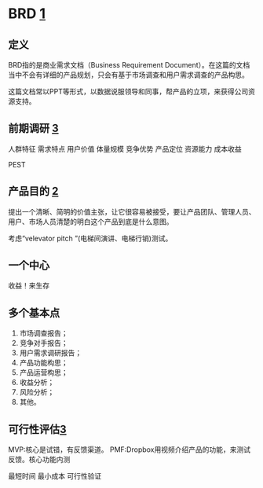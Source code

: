 # BRD [1]

## 定义

BRD指的是商业需求文档（Business Requirement Document）。在这篇的文档当中不会有详细的产品规划，只会有基于市场调查和用户需求调查的产品构思。

这篇文档常以PPT等形式，以数据说服领导和同事，帮产品的立项，来获得公司资源支持。

## 前期调研 [3]

人群特征
需求特点
用户价值
体量规模
竞争优势
产品定位
资源能力
成本收益

PEST



## 产品目的 [2]

提出一个清晰、简明的价值主张，让它很容易被接受，要让产品团队、管理人员、用户、市场人员清楚的明白这个产品到底是什么意图。

考虑“velevator pitch ”(电梯间演讲、电梯行销)测试。

## 一个中心

收益！来生存

## 多个基本点

1. 市场调查报告；
2. 竞争对手报告；
3. 用户需求调研报告；
4. 产品功能构思；
5. 产品运营构思；
6. 收益分析；
7. 风险分析；
8. 其他。

## 可行性评估[3]

MVP:核心是试错，有反馈渠道。
PMF:Dropbox用视频介绍产品的功能，来测试反馈。核心功能内测

最短时间
最小成本
可行性验证



[1]: http://www.woshipm.com/pmd/178527.html
[2]: http://www.woshipm.com/pmd/21446.html
[3]: https://www.bilibili.com/video/BV1wz4y1y7sg

